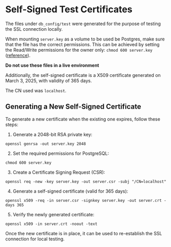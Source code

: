 # Self-Signed Test Certificates

The files under `db_config/test` were generated for the purpose of testing the SSL connection locally.

When mounting `server.key` as a volume to be used be Postgres, make sure that the file has the correct permissions.
This can be achieved by setting the Read/Write permissions for the owner only: `chmod 600 server.key` ([reference](https://www.postgresql.org/docs/current/ssl-tcp.html#SSL-SETUP)).

**Do not use these files in a live environment**

Additionally, the self-signed certificate is a X509 certificate generated on March 3, 2025, with validity
of 365 days.

The CN used was `localhost`.

## Generating a New Self-Signed Certificate

To generate a new certificate when the existing one expires, follow these steps:

1. Generate a 2048-bit RSA private key:

```shell
openssl genrsa -out server.key 2048
```

2. Set the required permissions for PostgreSQL:

```shell
chmod 600 server.key
```

3. Create a Certificate Signing Request (CSR):

```shell
openssl req -new -key server.key -out server.csr -subj "/CN=localhost"
```

4. Generate a self-signed certificate (valid for 365 days):

```shell
openssl x509 -req -in server.csr -signkey server.key -out server.crt -days 365
```

5. Verify the newly generated certificate:

```shell
openssl x509 -in server.crt -noout -text
```

Once the new certificate is in place, it can be used to re-establish the SSL connection for local testing.
